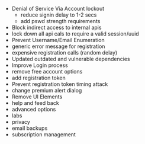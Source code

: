 - Denial of Service Via Account lockout
  - reduce signin delay to 1-2 secs
  - add pswd strength requirements
- Block indirect access  to internal apis
 - lock down all api cals to require a valid session/uuid
- Prevent Username/Email Enumeration
 - generic error message for registration
 - expensive registration calls (random delay)
- Updated outdated and vulnerable dependencies
-  Improve Login process
 - remove free account options
 - add registration token
 - Prevent registration token timing attack
 - change premium alert dialog
- Remove UI Elements
 -  help and feed back
 - advanced options
 - labs
 - privacy
 - email backups
 - subscription management
